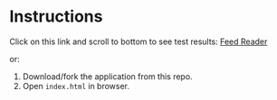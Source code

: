 # Instructions

Click on this link and scroll to bottom to see test results: [Feed Reader](http://laurenfromseattle.github.io/feed-reader/)

or:

1. Download/fork the application from this repo.
2. Open `index.html` in browser.